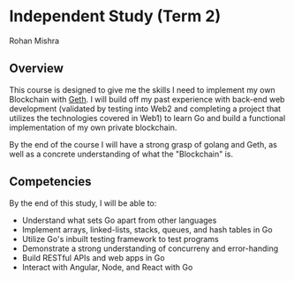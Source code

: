 # Independent Study (Term 2)
Rohan Mishra

## Overview
This course is designed to give me the skills I need to implement my own Blockchain
with [Geth](https://github.com/ethereum/go-ethereum/wiki/geth). I will build off 
my past experience with back-end web development (validated by testing into Web2 and 
completing a project that utilizes the technologies covered in Web1) to learn Go 
and build a functional implementation of my own private blockchain.

By the end of the course I will have a strong grasp of golang and Geth, as well as
a concrete understanding of what the "Blockchain" is.

## Competencies
By the end of this study, I will be able to:
- Understand what sets Go apart from other languages
- Implement arrays, linked-lists, stacks, queues, and hash tables in Go
- Utilize Go's inbuilt testing framework to test programs
- Demonstrate a strong understanding of concurreny and error-handing
- Build RESTful APIs and web apps in Go
- Interact with Angular, Node, and React with Go

